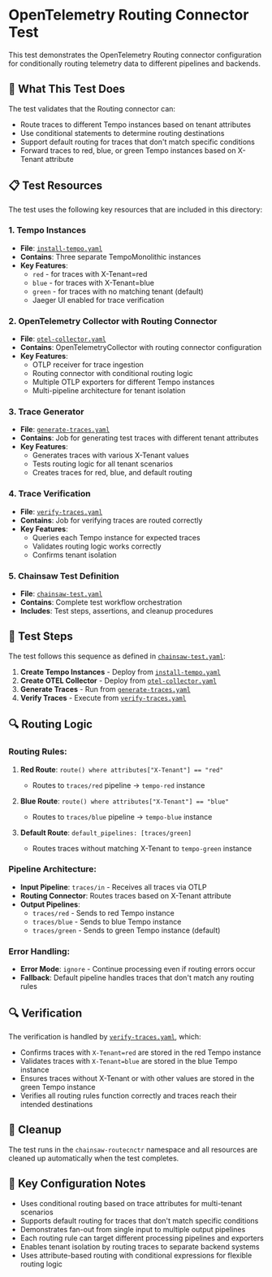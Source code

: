 # OpenTelemetry Routing Connector Test

This test demonstrates the OpenTelemetry Routing connector configuration for conditionally routing telemetry data to different pipelines and backends.

## 🎯 What This Test Does

The test validates that the Routing connector can:
- Route traces to different Tempo instances based on tenant attributes
- Use conditional statements to determine routing destinations
- Support default routing for traces that don't match specific conditions
- Forward traces to red, blue, or green Tempo instances based on X-Tenant attribute

## 📋 Test Resources

The test uses the following key resources that are included in this directory:

### 1. Tempo Instances
- **File**: [`install-tempo.yaml`](./install-tempo.yaml)
- **Contains**: Three separate TempoMonolithic instances
- **Key Features**:
  - `red` - for traces with X-Tenant=red
  - `blue` - for traces with X-Tenant=blue
  - `green` - for traces with no matching tenant (default)
  - Jaeger UI enabled for trace verification

### 2. OpenTelemetry Collector with Routing Connector
- **File**: [`otel-collector.yaml`](./otel-collector.yaml)
- **Contains**: OpenTelemetryCollector with routing connector configuration
- **Key Features**:
  - OTLP receiver for trace ingestion
  - Routing connector with conditional routing logic
  - Multiple OTLP exporters for different Tempo instances
  - Multi-pipeline architecture for tenant isolation

### 3. Trace Generator
- **File**: [`generate-traces.yaml`](./generate-traces.yaml)
- **Contains**: Job for generating test traces with different tenant attributes
- **Key Features**:
  - Generates traces with various X-Tenant values
  - Tests routing logic for all tenant scenarios
  - Creates traces for red, blue, and default routing

### 4. Trace Verification
- **File**: [`verify-traces.yaml`](./verify-traces.yaml)
- **Contains**: Job for verifying traces are routed correctly
- **Key Features**:
  - Queries each Tempo instance for expected traces
  - Validates routing logic works correctly
  - Confirms tenant isolation

### 5. Chainsaw Test Definition
- **File**: [`chainsaw-test.yaml`](./chainsaw-test.yaml)
- **Contains**: Complete test workflow orchestration
- **Includes**: Test steps, assertions, and cleanup procedures

## 🚀 Test Steps

The test follows this sequence as defined in [`chainsaw-test.yaml`](./chainsaw-test.yaml):

1. **Create Tempo Instances** - Deploy from [`install-tempo.yaml`](./install-tempo.yaml)
2. **Create OTEL Collector** - Deploy from [`otel-collector.yaml`](./otel-collector.yaml)
3. **Generate Traces** - Run from [`generate-traces.yaml`](./generate-traces.yaml)
4. **Verify Traces** - Execute from [`verify-traces.yaml`](./verify-traces.yaml)

## 🔍 Routing Logic

### Routing Rules:
1. **Red Route**: `route() where attributes["X-Tenant"] == "red"`
   - Routes to `traces/red` pipeline → `tempo-red` instance
   
2. **Blue Route**: `route() where attributes["X-Tenant"] == "blue"`
   - Routes to `traces/blue` pipeline → `tempo-blue` instance

3. **Default Route**: `default_pipelines: [traces/green]`
   - Routes traces without matching X-Tenant to `tempo-green` instance

### Pipeline Architecture:
- **Input Pipeline**: `traces/in` - Receives all traces via OTLP
- **Routing Connector**: Routes traces based on X-Tenant attribute
- **Output Pipelines**: 
  - `traces/red` - Sends to red Tempo instance
  - `traces/blue` - Sends to blue Tempo instance  
  - `traces/green` - Sends to green Tempo instance (default)

### Error Handling:
- **Error Mode**: `ignore` - Continue processing even if routing errors occur
- **Fallback**: Default pipeline handles traces that don't match any routing rules

## 🔍 Verification

The verification is handled by [`verify-traces.yaml`](./verify-traces.yaml), which:
- Confirms traces with `X-Tenant=red` are stored in the red Tempo instance
- Validates traces with `X-Tenant=blue` are stored in the blue Tempo instance
- Ensures traces without X-Tenant or with other values are stored in the green Tempo instance
- Verifies all routing rules function correctly and traces reach their intended destinations

## 🧹 Cleanup

The test runs in the `chainsaw-routecnctr` namespace and all resources are cleaned up automatically when the test completes.

## 📝 Key Configuration Notes

- Uses conditional routing based on trace attributes for multi-tenant scenarios
- Supports default routing for traces that don't match specific conditions
- Demonstrates fan-out from single input to multiple output pipelines
- Each routing rule can target different processing pipelines and exporters
- Enables tenant isolation by routing traces to separate backend systems
- Uses attribute-based routing with conditional expressions for flexible routing logic